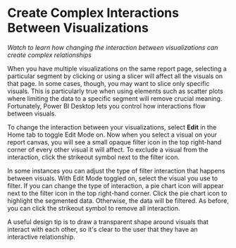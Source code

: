 <properties
   pageTitle="Create Complex Interactions Between Visualizations"
   description="Learn how changing the interaction between visualizations can create complex relationships."
   services="powerbi"
   documentationCenter=""
   authors="davidiseminger"
   manager="mblythe"
   editor=""
   tags=""
   featuredVideoId="N_xYsCbyHPw"
   featuredVideoThumb=""
   courseDuration=""/>

<tags
   ms.service="powerbi"
   ms.devlang="NA"
   ms.topic="article"
   ms.tgt_pltfrm="NA"
   ms.workload="powerbi"
   ms.date="02/19/2016"
   ms.author="v-jescoo"/>

# Create Complex Interactions Between Visualizations

*Watch to learn how changing the interaction between visualizations can create complex relationships*

When you have multiple visualizations on the same report page, selecting a particular segment by clicking or using a slicer will affect all the visuals on that page. In some cases, though, you may want to slice only specific visuals. This is particularly true when using elements such as scatter plots where limiting the data to a specific segment will remove crucial meaning. Fortunately, Power BI Desktop lets you control how interactions flow between visuals.

To change the interaction between your visualizations, select **Edit** in the Home tab to toggle Edit Mode on. Now when you select a visual on your report canvas, you will see a small opaque filter icon in the top right-hand corner of every other visual it will affect. To exclude a visual from the interaction, click the strikeout symbol next to the filter icon.

In some instances you can adjust the type of filter interaction that happens between visuals. With Edit Mode toggled on, select the visual you use to filter. If you can change the type of interaction, a pie chart icon will appear next to the filter icon in the top right-hand corner. Click the pie chart icon to highlight the segmented data. Otherwise, the data will be filtered. As before, you can click the strikeout symbol to remove all interaction.

A useful design tip is to draw a transparent shape around visuals that interact with each other, so it's clear to the user that they have an interactive relationship.
